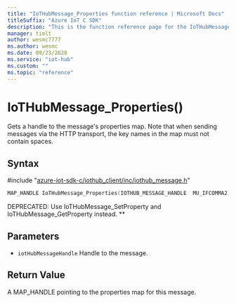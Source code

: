 ```yaml
---                             
title: "IoTHubMessage_Properties function reference | Microsoft Docs" 
titleSuffix: "Azure IoT C SDK"            
description: "This is the function reference page for the IoTHubMessage_Properties() function in the Azure IoT C SDK. This SDK is used with Azure IoT Hub and Azure IoT Hub Device Provisioning Service"            
manager: timlt                 
author: wesmc7777              
ms.author: wesmc               
ms.date: 09/23/2020                    
ms.service: "iot-hub"             
ms.custom: ""                
ms.topic: "reference"        
---                            
```


# IoTHubMessage_Properties()

Gets a handle to the message's properties map. Note that when sending messages via the HTTP transport, the key names in the map must not contain spaces.

## Syntax

\#include "[azure-iot-sdk-c/iothub_client/inc/iothub_message.h](../iothub-message-h.md)"  
```C
MAP_HANDLE IoTHubMessage_Properties(IOTHUB_MESSAGE_HANDLE  MU_IFCOMMA2);
```

DEPRECATED: Use IoTHubMessage_SetProperty and IoTHubMessage_GetProperty instead. ** 
## Parameters
* `iotHubMessageHandle` Handle to the message.

## Return Value
A MAP_HANDLE pointing to the properties map for this message.

